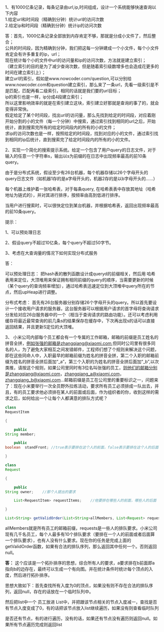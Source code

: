  1、有1000亿条记录，每条记录由url,ip,时间组成，设计一个系统能够快速查询以下内容   
 1.给定url和时间段（精确到分钟）统计url的访问次数   
 2.给定ip和时间段（精确到分钟）统计ip的访问次数

答：首先，1000亿条记录全部放到内存肯定不够，那就是分成小文件了，然后整合；   
 公共的时间段，因为精确到分钟，我们把这每一分钟建成一个小文件，每个小文件肯定会有许多重复的ip，url；   
 现在统计每个小的文件中url的访问量和ip的访问次数，方法就是建立索引；   
 （建立索引的目的是为了减少查询次数，但是随着索引级数增多也会造成花更多的时间在建立索引上）；   
 建立url的索引，假如是www.nowcoder.com/question,可以分别给www.nowcoder.com和question建立索引，那么来了一条url，先看一级索引是不是匹配，匹配再看二级索引，相同的话就是我们要的url目标；   
 ip的索引也是一样，ip分成4段建立索引；   
 所以这里影响效率的就是在索引建立这块，索引建立好那就是查询的事了的，就会变得非常快。   
 假定给定了某个时间段，找出url的访问量，那么先找到给定的时间段，对应着刚开始分割的小的文件（每一个分钟）中搜索，通过索引找到相同的url之后，开始统计，直到搜索完所有的给定时间段内的所有的小的文件；   
 求ip的访问次数也是一样，按照给定的时间段，找到对应的小的文件，通过索引找到相同的ip后统计，直到搜索完了给定时间段内的所有的小的文件。

2、实现一个简化的搜索提示系统。给定一个包含了用户query的日志文件，对于输入的任意一个字符串s，输出以s为前缀的在日志中出现频率最高的前10条query。

由于是分布式系统，假设至少有26台机器，每个机器存储以26个字母开头的query日志文件（如机器1存的是a字母开头的，机器2存的是以b字母开头的……）

每个机器上维护着一张哈希表，对于每条query, 在哈希表表中存放其地址（哈希地址为链式的），并对其进行排序，按频率由高到低进行排序。

当用户进行搜索时，可以很快定位到某台机器，并根据哈希表，返回出现频率最高的前10条query。

提示：

1、可以预处理日志

2、假设query不超过10亿条，每个query不超过50字节。

3、考虑在大查询量的情况下如何实现分布式服务

答： 

可以预处理日志： 把hash表的散列函数设计成queryd的前缀相关，然后用 哈希表用来定位，大顶堆用来保证拥有相同前缀的query的顺序，当需要更新的时候（某个query的查询频率增加），通过哈希表迅速定位到大顶堆中query所在的节点，然后upHeap进行调整。

分布式考虑： 首先有26台服务器分别存储26个字母开头的query。所以首先要设计一个接收用户请求的服务器，这台服务器可以根据用户请求的首字母将查询请求分发给对应26台服务器中的一个（相当于查询请求的路由功能）。还可以考虑利用缓存将最近最常查询的前几条s的结果保存在缓存中，下次再出现s的话可以直接返回结果，并且更新S定位的大顶堆。

3、 小米公司内部每个员工都会有一个专属的工作邮箱，邮箱的前缀是员工姓名的拼音全拼，例如张强的邮箱是zhangqiang@xiaomi.com,但同时公司里有很多同名的人，为了避免大家相互之间发错邮件，工程师们想了个规则来解决这个问题，即在这些同命人中，入职最早的邮箱前缀为姓名的拼音全拼，第二个入职的邮箱前缀为姓名的拼音全拼后面加“_a”，第三个入职的为姓名的拼音全拼后面加“_b”,以次类推，请按这个规则，如果公司里同时有3位名叫张强的员工，则他们的邮箱分别是zhangqiang@xiaomi.com，zhangqiang_a@xiaomi.com，zhangqiang_b@xiaomi.com...邮箱前缀是员工在公司里的重要标识之一，问题来了：现在小米要举行一次全员野外拉练活动，要求所有员工必须排成一队出去，并且，有的员工要求他必须排在某人的前面或后面，作为组织者的你，收到这样的需求之后，如何给出一个让每个人都满意的排队方式呢？   
```java
class
RequestItem

{

    public
String member;

    public
boolean  standFront; //true表示要排在这个人的前面，false表示要排在这个人的后面

}

class
Request

{

    public
String owner;    //那个人提出的要求

    List<RequestItem> requestItems;    //他要排在哪些人的前面，哪些人的后面

}

List<String> getValidOrder(List<String>allMembers, List<Request> requests);
```


  allMembers就是所有员工的邮箱前缀，requests是一些人的排队要求。小米公司现有几千名员工，每个人最多有10个排队要求（要排在一个人的前面或者后面算一个排队要求），也有人没有什么要求。现在你的任务是完成上面的getValidOrder函数，如果有合法的排队序列，那么返回其中任何一个。否则返回null。

 **答：** 这个应该是一个拓扑排序的思想，综合所有人的要求，a要求排在b前面即a指向b的边存在，最终可以生成一个有向图。并在统计条件时统计每个顶点的入度，然后进行拓扑排序。

思想大致如下：首先查找所有入度为0的顶点，如果没有则不存在合法的排队序列，返回null，存在的话放在一个临时队列中。

然后把list中一个 员工放进 List<String>中，并把跟该节点相关的节点入度减一，查找是否有节点入度变成了0，有的话把该节点放入list继续遍历，如果没有则查看临时队列

是否还有节点，有的进行遍历，没有的话，如果还有节点没有遍历则返回null。如果所有节点遍历完成则返回list


